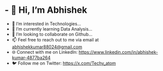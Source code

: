 # - 👋 Hi, I’m Abhishek
- 👀 I’m interested in Technologies...
- 🌱 I’m currently learning Data Analysis...
- 💞 I’m looking to collaborate on Github...
- 📫 Feel free to reach out to me via email at abhishekkumar88024@gmail.com
- 🌐 Connect with me on LinkedIn: https://www.linkedin.com/in/abhishek-kumar-4877ba264
- 🐦 Follow me on Twitter: https://x.com/Techy_atom
<!---
Abhishekkr0/
Abhishekkr0 is a ✨ special ✨ repository because its README.md (this file) appears on your GitHub profile.
You can click the Preview link to take a look at your changes.
--->
